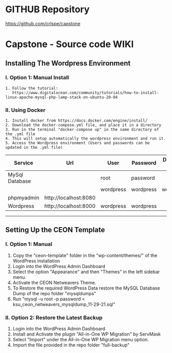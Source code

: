 # GITHUB Repository 
https://github.com/crlspe/capstone

# Capstone - Source code WIKI  

## Installing The Wordpress Environment
### I. Option 1: Manual Install
    1. Follow the tutorial: 
       https://www.digitalocean.com/community/tutorials/how-to-install-linux-apache-mysql-php-lamp-stack-on-ubuntu-20-04
### II. Using Docker
    1. Install docker from https://docs.docker.com/engine/install/
    2. Download the docker-compose.yml file, and place it in a directory
    3. Run in the terminal "docker-compose up" in the same directory of the .yml file
    4. This will setup automatically the wordpress environment and run it.
    5. Access the Wordpress environment (Users and passwords can be updated in the .yml file)

|Service|Url|User|Password|Database Name|
|-------|-------|-----|-----|-----|
|MySql Database||root|password||
|||wordpress|wordpress|wordpress|
|phpmyadmin|http://localhost:8080||||
|Wordpress|http://localhost:8000|wordpress|wordpress||

-------------------------------
## Setting Up the CEON Template 
### I. Option 1: Manual
   1. Copy the "ceon-template" folder in the "wp-content/themes/" of the WordPress installation
   2. Login into the WordPress Admin Dashboard
   3. Select the option "Appearance" and then "Themes" in the left sidebar menu.
   4. Activate the CEON Netweavers Theme.
   5. To Restore the required WordPress Data restore the MySQL Database Dump of the repo folder "mysqldumps" 
   6. Run "mysql -u root -p password < ksu_ceon_netweavers_mysqldump_11-29-21.sql" 
   
### II. Option 2: Restore the Latest Backup
   1. Login into the WordPress Admin Dashboard
   2. Install and Activate the plugin "All-in-One WP Migration" by ServMask 
   3. Select "Import" under the All-in-One WP Migration menu option.
   4. Import the file provided in the repo folder "full-backup"





